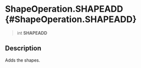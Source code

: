 ShapeOperation.SHAPEADD {#ShapeOperation.SHAPEADD}
=======================

> int **SHAPEADD**

Description
-----------

Adds the shapes.
